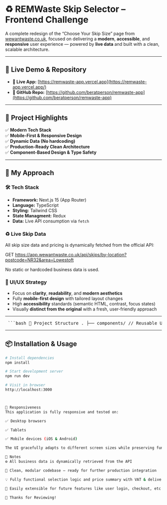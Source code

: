 # ♻️ REMWaste Skip Selector – Frontend Challenge

A complete redesign of the “Choose Your Skip Size” page from [wewantwaste.co.uk](https://wewantwaste.co.uk/), focused on delivering a **modern**, **accessible**, and **responsive** user experience — powered by **live data** and built with a clean, scalable architecture.

---

## 🚀 Live Demo & Repository

- **🔗 Live App:** [https://remwaste-app.vercel.app](https://remwaste-app.vercel.app/)  
- **📁 GitHub Repo:** [https://github.com/beratperson/remwaste-app](https://github.com/beratperson/remwaste-app)

---

## 📌 Project Highlights

✅ **Modern Tech Stack**  
✅ **Mobile-First & Responsive Design**  
✅ **Dynamic Data (No hardcoding)**  
✅ **Production-Ready Clean Architecture**  
✅ **Component-Based Design & Type Safety**

---

## 🧠 My Approach

### 🛠️ Tech Stack

- **Framework:** Next.js 15 (App Router)
- **Language:** TypeScript
- **Styling:** Tailwind CSS
- **State Managment:** Redux
- **Data:** Live API consumption via `fetch`

### ♻️ Live Skip Data

All skip size data and pricing is dynamically fetched from the official API:

GET https://app.wewantwaste.co.uk/api/skips/by-location?postcode=NR32&area=Lowestoft


No static or hardcoded business data is used.

### 🎨 UI/UX Strategy

- Focus on **clarity**, **readability**, and **modern aesthetics**
- Fully **mobile-first design** with tailored layout changes
- High **accessibility** standards (semantic HTML, contrast, focus states)
- Visually **distinct from the original** with a fresh, user-friendly approach

---

<pre> ```bash 📁 Project Structure . ├── components/ // Reusable UI building blocks ├── app/ // Next.js app pages & routing ├── hooks/ // Custom React hooks ├── types/ // TypeScript interfaces ├── utils/ // Helper functions ├── styles/ // Global styles and Tailwind config ├── services/ // API services and external integrations ├── config/ // Configuration files ├── assets/ // Static assets (images, fonts) └── store/ // State management ``` </pre>


---

## 📦 Installation & Usage

```bash
# Install dependencies
npm install

# Start development server
npm run dev

# Visit in browser
http://localhost:3000



📱 Responsiveness
This application is fully responsive and tested on:

✅ Desktop browsers

✅ Tablets

✅ Mobile devices (iOS & Android)

The UI gracefully adapts to different screen sizes while preserving functionality.

📌 Notes
⚙️ All business data is dynamically retrieved from the API

🧼 Clean, modular codebase – ready for further production integration

💡 Fully functional selection logic and price summary with VAT & delivery

🔄 Easily extensible for future features like user login, checkout, etc.

🙌 Thanks for Reviewing!
